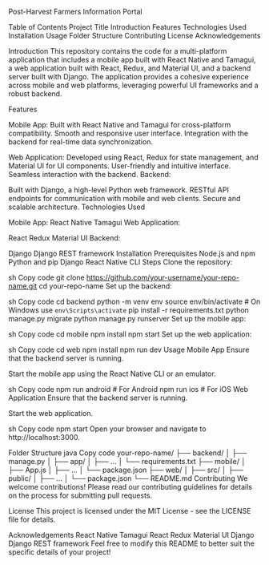 Post-Harvest Farmers Information Portal

Table of Contents
Project Title
Introduction
Features
Technologies Used
Installation
Usage
Folder Structure
Contributing
License
Acknowledgements

Introduction
This repository contains the code for a multi-platform application that includes a mobile app built with React Native and Tamagui, a web application built with React, Redux, and Material UI, and a backend server built with Django. The application provides a cohesive experience across mobile and web platforms, leveraging powerful UI frameworks and a robust backend.

Features

Mobile App:
Built with React Native and Tamagui for cross-platform compatibility.
Smooth and responsive user interface.
Integration with the backend for real-time data synchronization.

Web Application:
Developed using React, Redux for state management, and Material UI for UI components.
User-friendly and intuitive interface.
Seamless interaction with the backend.
Backend:

Built with Django, a high-level Python web framework.
RESTful API endpoints for communication with mobile and web clients.
Secure and scalable architecture.
Technologies Used

Mobile App:
React Native
Tamagui
Web Application:

React
Redux
Material UI
Backend:

Django
Django REST framework
Installation
Prerequisites
Node.js and npm
Python and pip
Django
React Native CLI
Steps
Clone the repository:

sh
Copy code
git clone https://github.com/your-username/your-repo-name.git
cd your-repo-name
Set up the backend:

sh
Copy code
cd backend
python -m venv env
source env/bin/activate  # On Windows use `env\Scripts\activate`
pip install -r requirements.txt
python manage.py migrate
python manage.py runserver
Set up the mobile app:

sh
Copy code
cd mobile
npm install
npm start
Set up the web application:

sh
Copy code
cd web
npm install
npm run dev
Usage
Mobile App
Ensure that the backend server is running.

Start the mobile app using the React Native CLI or an emulator.

sh
Copy code
npm run android   # For Android
npm run ios       # For iOS
Web Application
Ensure that the backend server is running.

Start the web application.

sh
Copy code
npm start
Open your browser and navigate to http://localhost:3000.

Folder Structure
java
Copy code
your-repo-name/
├── backend/
│   ├── manage.py
│   ├── app/
│   ├── ...
│   └── requirements.txt
├── mobile/
│   ├── App.js
│   ├── ...
│   └── package.json
├── web/
│   ├── src/
│   ├── public/
│   ├── ...
│   └── package.json
└── README.md
Contributing
We welcome contributions! Please read our contributing guidelines for details on the process for submitting pull requests.

License
This project is licensed under the MIT License - see the LICENSE file for details.

Acknowledgements
React Native
Tamagui
React
Redux
Material UI
Django
Django REST framework
Feel free to modify this README to better suit the specific details of your project!
